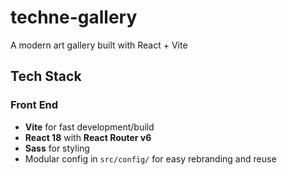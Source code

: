 # techne-gallery
A modern art gallery built with React + Vite

## Tech Stack

### Front End
- **Vite** for fast development/build
- **React 18** with **React Router v6**
- **Sass** for styling
- Modular config in `src/config/` for easy rebranding and reuse


